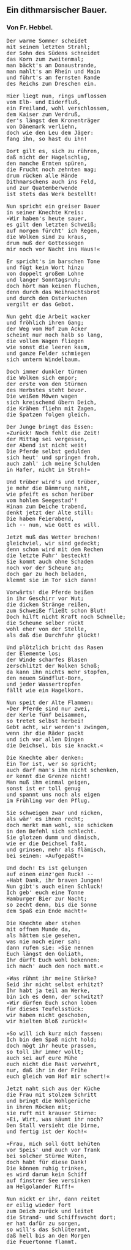 <h2>Ein dithmarsischer Bauer.</h2>

<h3>Von Fr. Hebbel.</h3>

<pre>Der warme Sommer scheidet
mit seinem letzten Strahl;
der Sohn des Südens schneidet
das Korn zum zweitenmal;
man bäckt's am Donaustrande,
man mahlt's am Rhein und Main
und führt's am fernsten Rande
des Reichs zum Dreschen ein.

Hier liegt nun, rings umflossen
vom Elb- und Eiderfluß,
ein Freiland, wohl verschlossen,
dem Kaiser zum Verdruß,
der's längst dem Kronenträger
von Dänemark verliehn,
doch wie den Leu dem Jäger:
fang ihn, so hast du ihn!

Dort gilt es, sich zu rühren,
daß nicht der Hagelschlag,
den manche Ernten spüren,
die Frucht noch zehnten mag;
drum rücken alle Hände
Dithmarschens auch ins Feld,
und zur Quatemberwende
ist stets das Werk bestellt!

Nun spricht ein greiser Bauer
in seiner Knechte Kreis:
»Wir haben's heute sauer,
es gilt den letzten Schweiß;
auf morgen fürcht' ich Regen,
die Wolken sind zu kraus,
drum muß der Gottessegen
mir noch vor Nacht ins Haus!«
 
Er spricht's im barschen Tone
und fügt kein Wort hinzu
von doppelt großem Lohne
und langer Sonntagsruh;
doch hört man keinen fluchen,
denn durch das Weihnachtsbrot
und durch den Osterkuchen
vergilt er das Gebot.

Nun geht die Arbeit wacker
und fröhlich ihren Gang;
der Weg vom Hof zum Acker
scheint nur noch halb so lang,
die vollen Wagen fliegen
wie sonst die leeren kaum,
und ganze Felder schmiegen
sich unterm Windelbaum.

Doch immer dunkler türmen
die Wolken sich empor;
der erste von den Stürmen
des Herbstes steht bevor.
Die weißen Möwen wagen
sich kreischend übern Deich,
die Krähen fliehn mit Zagen,
die Spatzen folgen gleich.

Der Junge bringt das Essen:
»Zurück! Noch fehlt die Zeit!
der Mittag sei vergessen,
der Abend ist nicht weit!
Die Pferde selbst gedulden
sich heut' und springen froh,
auch zahl' ich meine Schulden
in Hafer, nicht in Stroh!«

Und trüber wird's und trüber,
je mehr die Dämmrung naht,
wie pfeift es schon herüber
vom hohlen Seegestad'!
Hinan zum Deiche trabend,
denkt jetzt der Alte still:
Die haben Feierabend,
ich -- nun, wie Gott es will.

Jetzt muß das Wetter brechen!
gleichviel, wir sind gedeckt;
denn schon wird mit dem Rechen
die letzte Fuhr' besteckt!
Sie kommt auch ohne Schaden
noch vor der Scheune an;
doch gar zu hoch beladen,
klemmt sie im Tor sich dann!

Vorwärts! die Pferde beißen
in ihr Geschirr vor Wut;
die dicken Stränge reißen,
zum Schweiße fließt schon Blut!
Doch hilft nicht Kraft noch Schnelle;
die Scheune selber rückt
wohl eher von der Stelle,
als daß die Durchfuhr glückt!

Und plötzlich bricht das Rasen
der Elemente los;
der Winde scharfes Blasen
zerschlitzt der Wolken Schoß;
da kann ihn nichts mehr stopfen,
den neuen Sündflut-Born,
und jeder Wassertropfen
fällt wie ein Hagelkorn.

Nun speit der Alte Flammen:
»Der Pferde sind nur zwei,
der Kerle fünf beisammen,
so tretet selbst herbei!
Gebt acht, wir werden's zwingen,
wenn ihr die Räder packt
und ich vor allen Dingen
die Deichsel, bis sie knackt.«

Die Knechte aber denken:
Ein Tor ist, wer so spricht;
auch darf man's ihm nicht schenken,
er kennt die Grenze nicht!
Man muß ihm einmal geigen,
sonst ist er toll genug
und spannt uns noch als eigen
im Frühling vor den Pflug.

Sie schweigen zwar und nicken,
als wär' es ihnen recht;
doch merkt man wohl, sie schicken
in den Befehl sich schlecht.
Sie glotzen dumm und dämisch,
wie er die Deichsel faßt,
und grinsen, mehr als flämisch,
bei seinem: »Aufgepaßt!«

Und doch! Es ist gelungen
auf einen einz'gen Ruck! --
»Habt Dank, ihr braven Jungen!
Nun gibt's auch einen Schluck!
Ich geb' euch eine Tonne
Hamburger Bier zur Nacht;
so zecht denn, bis die Sonne
dem Spaß ein Ende macht!«

Die Knechte aber stehen
mit offnem Munde da,
als hätten sie gesehen,
was nie noch einer sah;
dann rufen sie: »Sie nennen
Euch längst den Goliath,
Ihr dürft Euch wohl bekennen:
ich mach' auch den noch matt.«

»Was rühmt ihr meine Stärke?
Seid ihr nicht selbst erhitzt?
Ihr habt ja teil am Werke,
bin ich es denn, der schwitzt?
»Wir dürfen Euch schon loben
für dieses Teufelsstück:
wir haben nicht geschoben,
wir hielten bloß zurück!«

»So will ich kurz mich fassen:
Ich bin dem Spaß nicht hold;
doch mögt ihr heute prassen,
so toll ihr immer wollt;
auch sei auf eure Mühe
euch nicht die Rast verwehrt,
nur, daß ihr in der Frühe
euch gleich vom Hof mir schert!«

Jetzt naht sich aus der Küche
die Frau mit stolzem Schritt
und bringt die Wohlgerüche
in ihren Röcken mit;
sie ruft mit krauser Stirne:
»Ei, Wirt, was säumt ihr noch?
Den Stall versieht die Dirne,
und fertig ist der Koch!«

»Frau, mich soll Gott behüten
vor Speis' und auch vor Trank
bei solcher Stürme Wüten,
doch habt für diese Dank!
Die können ruhig trinken,
es wird darum kein Schiff
auf finstrer See versinken
am Helgolander Riff!«

Nun nickt er ihr, dann reitet
er eilig wieder fort
zum Deich zurück und leitet
die Strand- und Schiffswacht dort;
er hat dafür zu sorgen,
so will's das Schlüteramt,
daß hell bis an den Morgen
die Feuertonne flammt.</pre> 

